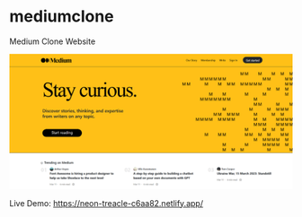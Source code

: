 # mediumclone

Medium Clone Website


![ss](/img/ss.png)


Live Demo:
https://neon-treacle-c6aa82.netlify.app/
